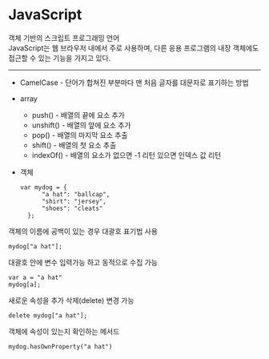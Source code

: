# JavaScript

 객체 기반의 스크립트 프로그래밍 언어   
 JavaScript는 웹 브라우저 내에서 주로 사용하며, 다른 응용 프로그램의 내장 객체에도 접근할 수 있는 기능을 가지고 있다.
 ***
* CamelCase  -  단어가 합쳐진 부분마다 맨 처음 글자를 대문자로 표기하는 방법
* array
  * push() - 배열의 끝에 요소 추가
  * unshift() - 배열의 앞에 요소 추가
  * pop() - 배열의 마지막 요소 추출
  * shift() - 배열의 첫 요소 추출
  * indexOf() - 배열의 요소가 없으면 -1 리턴 있으면 인덱스 값 리턴
* 객체
  
  	  var mydog = {
		    "a hat": "ballcap",
		    "shirt": "jersey",
		    "shoes": "cleats"
	    };
   
 객체의 이름에 공백이 있는 경우 대괄호 표기법 사용

	mydog["a hat"];
 
 대괄호 안에 변수 입력가능 하고 동적으로 수집 가능

    var a = "a hat"	   
    mydog[a];
  
  새로운 속성을 추가 삭제(delete) 변경 가능
 
    delete mydog["a hat"];
    
  객체에 속성이 있는지 확인하는 메서드   
  
    mydog.hasOwnProperty("a hat")
